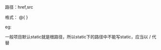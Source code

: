 路径：href,src

格式： @{  }

eg:   

<link rel="stylesheet" th:href="@{/css/admin.less}" />

<script th:src="@{/js/jquery-3.2.1.min.js}"></script>
一般项目默认static就是根路径，所以static下的路径中不能写static，应当以 / 代替
